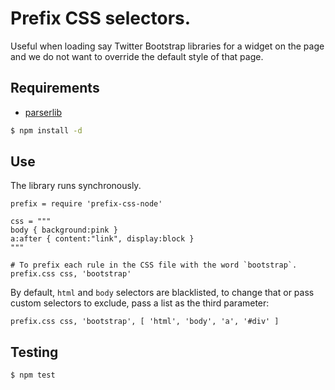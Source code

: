 # Prefix CSS selectors.

Useful when loading say Twitter Bootstrap libraries for a widget on the page and we do not want to override the default style of that page.

## Requirements

- [parserlib](https://github.com/nzakas/parser-lib)

```bash
$ npm install -d
```

## Use

The library runs synchronously.

```coffee-script
prefix = require 'prefix-css-node'

css = """
body { background:pink }
a:after { content:"link", display:block }
"""

# To prefix each rule in the CSS file with the word `bootstrap`.
prefix.css css, 'bootstrap'
```

By default, `html` and `body` selectors are blacklisted, to change that or pass custom selectors to exclude, pass a list as the third parameter:

```coffee-script
prefix.css css, 'bootstrap', [ 'html', 'body', 'a', '#div' ]
```

## Testing

```bash
$ npm test
```